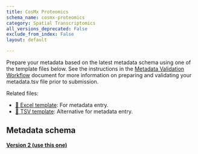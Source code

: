 ```yaml
---
title: CosMx Proteomics
schema_name: cosmx-proteomics
category: Spatial Transcriptomics
all_versions_deprecated: False
exclude_from_index: False
layout: default

---
```

Prepare your metadata based on the latest metadata schema using one of the template files below. See the instructions in the [Metadata Validation Workflow](https://docs.google.com/document/d/1lfgiDGbyO4K4Hz1FMsJjmJd9RdwjShtJqFYNwKpbcZY) document for more information on preparing and validating your metadata.tsv file prior to submission.

Related files:


- [📝 Excel template](https://raw.githubusercontent.com/hubmapconsortium/dataset-metadata-spreadsheet/main/cosmx-proteomics/latest/cosmx-proteomics.xlsx): For metadata entry.
- [📝 TSV template](https://raw.githubusercontent.com/hubmapconsortium/dataset-metadata-spreadsheet/main/cosmx-proteomics/latest/cosmx-proteomics.tsv): Alternative for metadata entry.




## Metadata schema


<summary><a href="https://openview.metadatacenter.org/templates/https:%2F%2Frepo.metadatacenter.org%2Ftemplates%2F971357a5-6491-4149-aa6e-d6f14bc9a048"><b>Version 2 (use this one)</b></a></summary>



<br>

